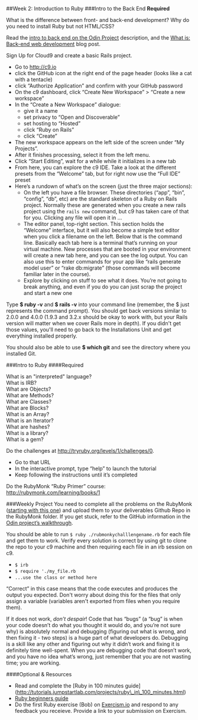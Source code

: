 ##Week 2: Introduction to Ruby
###Intro to the Back End
 **Required**
 
What is the difference between front- and back-end development?
Why do you need to install Ruby but not HTML/CSS?

Read the [intro to back end on the Odin Project](http://www.theodinproject.com/web-development-101/introduction-to-the-back-end) description, and the [What is: Back-end web development](http://blog.generalassemb.ly/what-is-back-end-web-development/) blog post.

Sign Up for Cloud9 and create a basic Rails project.

 - Go to http://c9.io
 - click the GitHub icon at the right end of the page header (looks like
   a cat with a tentacle)
 - click “Authorize Application” and confirm with your GitHub password
 - On the c9 dashboard, click “Create New Workspace” > “Create a new
   workspace”
 - In the “Create a New Workspace” dialogue:
	 - give it a name
	 - set privacy to “Open and Discoverable”
	 - set hosting to “Hosted”
	 - click “Ruby on Rails”
	 - click “Create”
 - The new workspace appears on the left side of the screen under “My
   Projects”.
 - After it finishes processing, select it from the left menu.
 - Click “Start Editing”, wait for a while while it initializes in a new
   tab
 - From here, you can explore the c9 IDE.  Take a look at the different
   presets from the “Welcome” tab, but for right now use the “Full IDE”
   preset
 - Here’s a rundown of what’s on the screen (just the three major
   sections):
	 - On the left you have a file browser.  These directories (“app”,
   “bin”, “config”, “db”, etc) are the standard skeleton of a Ruby on
   Rails project.  Normally these are generated when you create a new
   rails project using the `rails new` command, but c9 has taken care of
   that for you.  Clicking any file will open it in …
	 - The editor panel, top-right section.  This section holds the
   “Welcome” interface, but it will also become a simple text editor
   when you click a filename on the left. Below that is the command
   line.  Basically each tab here is a terminal that’s running on your
   virtual machine.  New processes that are booted in your environment
   will create a new tab here, and you can see the log output.  You can
   also use this to enter commands for your app like “rails generate
   model user” or “rake db:migrate” (those commands will become familiar
   later in the course).
	 - Explore by clicking on stuff to see what it does.  You’re not going
   to break anything, and even if you do you can just scrap the project
   and start a new one

Type **$ ruby -v** and **$ rails -v** into your command line       (remember, the $    just represents the command prompt). You should      get back versions    similar to 2.0.0 and 4.0.0 (1.9.3 and 3.2.x       should be okay to work    with, but your Rails version will matter       when we cover Rails more in    depth). If you didn't get those       values, you'll need to go back to the    Installations Unit and get      everything installed properly.

You should also be able to use **$ which git** and see the directory    where you installed Git.

###Intro to Ruby
####Required

What is an "interpreted" language?<br>
What is IRB?<br>
What are Objects?<br>
What are Methods?<br>
What are Classes?<br>
What are Blocks?<br>
What is an Array?<br>
What is an Iterator?<br>
What are hashes?<br>
What is a library?<br>
What is a gem?

Do the challenges at http://tryruby.org/levels/1/challenges/0.

 - Go to that URL
 - In the interactive prompt, type “help” to launch the tutorial
 - Keep following the instructions until it’s completed

Do the RubyMonk “Ruby Primer” course: http://rubymonk.com/learning/books/1

###Weekly Project
You need to complete all the problems on the RubyMonk ([starting with this one](http://rubymonk.com/learning/books/1-ruby-primer/problems/9-calculator)) and upload them to your deliverables Github Repo in the RubyMonk folder. If you get stuck, refer to the GitHub information in the [Odin project’s walkthrough](http://www.theodinproject.com/web-development-101/html-css).

You should be able to run `$ ruby ./rubmonkychalllengename.rb` for each file and get them to work. Verify every solution is correct by using git to clone the repo to your c9 machine and then requiring each file in an irb session on c9.

- `$ irb`
- `$ require './my_file.rb`
- `...use the class or method here`

“Correct” in this case means that the code executes and produces the output you expected.  Don't worry about doing this for the files that only assign a variable (variables aren't exported from files when you require them).

If it does not work, *don’t despair*!  Code that has “bugs” (a “bug” is when your code doesn’t do what you thought it would do, and you’re not sure why) is absolutely normal and debugging (figuring out what is wrong, and then fixing it - two steps) is a huge part of what developers do.  Debugging is a skill like any other and figuring out why it didn’t work and fixing it is definitely time well-spent.  When you are debugging code that doesn’t work, and you have no idea what’s wrong, just remember that you are not wasting time; you are working.

####Optional & Resources

 - Read and complete the [Ruby in 100 minutes guide] (http://tutorials.jumpstartlab.com/projects/ruby\_in\_100_minutes.html)
 - [Ruby beginners guide](https://hackhands.com/beginners-guide-ruby/)
 - Do the first Ruby exercise (Bob) on [Exercism.io](http://exercism.io/) and respond to any
   feedback you receieve.  Provide a link to your submission on
   Exercism.

